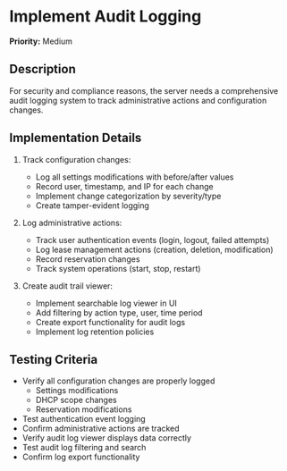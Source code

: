 # Implement Audit Logging

**Priority:** Medium

## Description

For security and compliance reasons, the server needs a comprehensive audit logging system to track administrative actions and configuration changes.

## Implementation Details

1. Track configuration changes:
   - Log all settings modifications with before/after values
   - Record user, timestamp, and IP for each change
   - Implement change categorization by severity/type
   - Create tamper-evident logging

2. Log administrative actions:
   - Track user authentication events (login, logout, failed attempts)
   - Log lease management actions (creation, deletion, modification)
   - Record reservation changes
   - Track system operations (start, stop, restart)

3. Create audit trail viewer:
   - Implement searchable log viewer in UI
   - Add filtering by action type, user, time period
   - Create export functionality for audit logs
   - Implement log retention policies

## Testing Criteria

- Verify all configuration changes are properly logged
   - Settings modifications
   - DHCP scope changes
   - Reservation modifications
- Test authentication event logging
- Confirm administrative actions are tracked
- Verify audit log viewer displays data correctly
- Test audit log filtering and search
- Confirm log export functionality